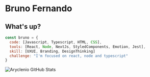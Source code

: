 # Bruno Fernando
## What's up?

```javascript
const bruno = {
  code: [Javascript, Typescript, HTML, CSS],
  tools: [React, Node, NextJs, StyledComponents, Emotion, Jest],
  skill: [UXUI, Branding, DesignThinking]
  challenge: "I'm focused on react, node and typescript"
}
```

![Aryclenio GitHub Stats](https://github-readme-stats.vercel.app/api?username=3runoDesign&show_icons=true&hide_border=true&theme=dark)
